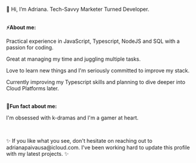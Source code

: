 <p>👋 Hi, I’m Adriana.
   Tech-Savvy Marketer Turned Developer. 
</p>
<br>
<b>⚡About me:</b>
<br>
 <p> Practical experience in JavaScript, Typescript, NodeJS and SQL with a passion for coding. </p>
 <p> Great at managing my time and juggling multiple tasks. </p>
 <p> Love to learn new things and I'm seriously committed to improve my stack.</p>
 <p> Currently improving my Typescript skills and planning to dive deeper into Cloud Platforms later. </p>
<br>
<b>🎈Fun fact about me: </b>
<p>I'm obsessed with k-dramas and I'm a gamer at heart.</p>
<br>
<p>✨ If you like what you see, don't hesitate on reaching out to adrianapaivausa@icloud.com. I've been working hard to update this profile with my latest projects. ✨</p>


